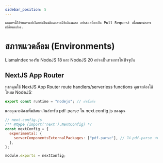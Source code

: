 ```yaml
---
sidebar_position: 5
---
```


`เอกสารนี้ได้รับการแปลโดยอัตโนมัติและอาจมีข้อผิดพลาด อย่าลังเลที่จะเปิด Pull Request เพื่อแนะนำการเปลี่ยนแปลง.`

# สภาพแวดล้อม (Environments)

LlamaIndex รองรับ NodeJS 18 และ NodeJS 20 อย่างเป็นทางการในปัจจุบัน

## NextJS App Router

หากคุณใช้ NextJS App Router route handlers/serverless functions คุณจะต้องใช้โหมด NodeJS:

```js
export const runtime = "nodejs"; // ค่าเริ่มต้น
```

และคุณจะต้องเพิ่มข้อยกเว้นสำหรับ pdf-parse ใน next.config.js ของคุณ

```js
// next.config.js
/** @type {import('next').NextConfig} */
const nextConfig = {
  experimental: {
    serverComponentsExternalPackages: ["pdf-parse"], // ให้ pdf-parse ทำงานในโหมด NodeJS จริงๆ กับ NextJS App Router
  },
};

module.exports = nextConfig;
```

